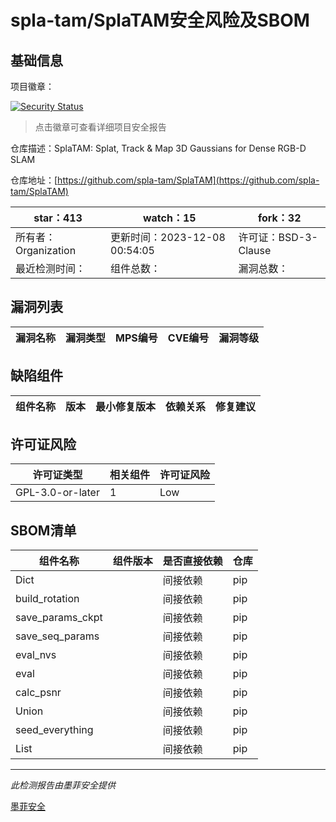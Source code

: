 # spla-tam/SplaTAM安全风险及SBOM

## 基础信息

项目徽章：

[![Security Status](https://www.murphysec.com/platform3/v31/badge/1732833603224035328.svg)](https://www.murphysec.com/console/report/1732833602456477696/1732833603224035328)

> 点击徽章可查看详细项目安全报告

仓库描述：SplaTAM: Splat, Track & Map 3D Gaussians for Dense RGB-D SLAM

仓库地址：[https://github.com/spla-tam/SplaTAM](https://github.com/spla-tam/SplaTAM)

| star：413 | watch：15 | fork：32 |
| ----------- | -------------- | ------------ |
| 所有者：Organization | 更新时间：2023-12-08 00:54:05 | 许可证：BSD-3-Clause |
| 最近检测时间： | 组件总数： | 漏洞总数： |




## 漏洞列表

| 漏洞名称 | 漏洞类型 | MPS编号 | CVE编号 | 漏洞等级 |
| ------- | ------ | ------- | ------ | ----- |





## 缺陷组件

| 组件名称 | 版本 | 最小修复版本 | 依赖关系 | 修复建议 |
| -------- | ---- | ------------ | -------- | -------- |





## 许可证风险

| 许可证类型 | 相关组件 | 许可证风险 |
| ---------- | -------- | ---------- |
|GPL-3.0-or-later|1|Low|




## SBOM清单

| 组件名称 | 组件版本 | 是否直接依赖 | 仓库 |
| -------- | -------- | ------------ | ---- |
|Dict||间接依赖|pip|
|build_rotation||间接依赖|pip|
|save_params_ckpt||间接依赖|pip|
|save_seq_params||间接依赖|pip|
|eval_nvs||间接依赖|pip|
|eval||间接依赖|pip|
|calc_psnr||间接依赖|pip|
|Union||间接依赖|pip|
|seed_everything||间接依赖|pip|
|List||间接依赖|pip|


------

*此检测报告由墨菲安全提供*

[墨菲安全](www.murphysec.com)